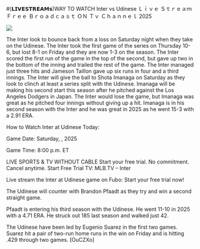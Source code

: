 #(𝗟𝗜𝗩𝗘𝗦𝗧𝗥𝗘𝗔𝗠𝘀)WAY TO WATCH Inter vs Udinese Ｌｉｖｅ Ｓｔｒｅａｍ Ｆｒｅｅ Ｂｒｏａｄｃａｓｔ ＯＮ Ｔｖ Ｃｈａｎｎｅｌ  2025  
  
  
[![](https://i.imgur.com/qSNzIqt.png)](https://movie.rssnews.media/uNjXwMY.php)  
  
The Inter look to bounce back from a loss on Saturday night when they take on the Udinese. The Inter took the first game of the series on Thursday 10-6, but lost 8-1 on Friday and they are now 1-3 on the season. The Inter scored the first run of the game in the top of the second, but gave up two in the bottom of the inning and trailed the rest of the game. The Inter managed just three hits and Jameson Taillon gave up six runs in four and a third innings. The Inter will give the ball to Shota Imanaga on Saturday as they look to clinch at least a series split with the Udinese. Imanaga will be making his second start this season after he pitched against the Los Angeles Dodgers in Japan. The Inter would lose the game, but Imanaga was great as he pitched four innings without giving up a hit. Imanaga is in his second season with the Inter and he was great in 2025 as he went 15-3 with a 2.91 ERA.

How to Watch Inter at Udinese Today:

Game Date: Saturday, , 2025

Game Time: 8:00 p.m. ET

LIVE SPORTS & TV WITHOUT CABLE
Start your free trial. No commitment. Cancel anytime.
Start Free Trial
TV: MLB.TV – Inter

Live stream the Inter at Udinese game on Fubo: Start your free trial now!

The Udinese will counter with Brandon Pfaadt as they try and win a second straight game.

Pfaadt is entering his third season with the Udinese. He went 11-10 in 2025 with a 4.71 ERA. He struck out 185 last season and walked just 42.

The Udinese have been led by Eugenio Suarez in the first two games. Suarez hit a pair of two-run home runs in the win on Friday and is hitting .429 through two games. [OuCZXo]